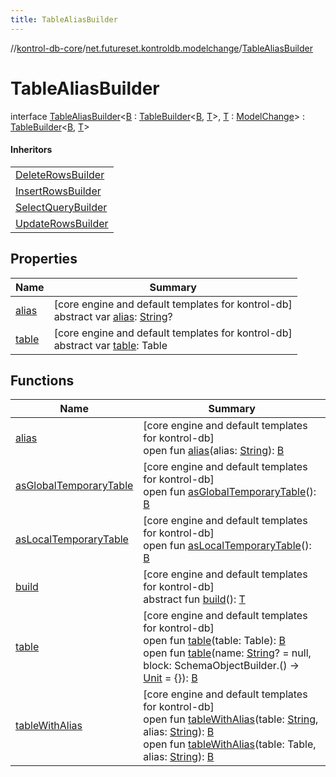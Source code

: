 ```yaml
---
title: TableAliasBuilder
---
```

//[kontrol-db-core](../../../index.html)/[net.futureset.kontroldb.modelchange](../index.html)/[TableAliasBuilder](index.html)



# TableAliasBuilder

interface [TableAliasBuilder](index.html)&lt;[B](index.html) : [TableBuilder](../-table-builder/index.html)&lt;[B](index.html), [T](index.html)&gt;, [T](index.html) : [ModelChange](../-model-change/index.html)&gt; : [TableBuilder](../-table-builder/index.html)&lt;[B](index.html), [T](index.html)&gt; 

#### Inheritors


| |
|---|
| [DeleteRowsBuilder](../-delete-rows/-delete-rows-builder/index.html) |
| [InsertRowsBuilder](../-insert-rows/-insert-rows-builder/index.html) |
| [SelectQueryBuilder](../-select-query/-select-query-builder/index.html) |
| [UpdateRowsBuilder](../-update-rows/-update-rows-builder/index.html) |


## Properties


| Name | Summary |
|---|---|
| [alias](alias.html) | [core engine and default templates for kontrol-db]<br>abstract var [alias](alias.html): [String](https://kotlinlang.org/api/latest/jvm/stdlib/kotlin/-string/index.html)? |
| [table](../-table-builder/table.html) | [core engine and default templates for kontrol-db]<br>abstract var [table](../-table-builder/table.html): Table |


## Functions


| Name | Summary |
|---|---|
| [alias](alias.html) | [core engine and default templates for kontrol-db]<br>open fun [alias](alias.html)(alias: [String](https://kotlinlang.org/api/latest/jvm/stdlib/kotlin/-string/index.html)): [B](index.html) |
| [asGlobalTemporaryTable](../-table-builder/as-global-temporary-table.html) | [core engine and default templates for kontrol-db]<br>open fun [asGlobalTemporaryTable](../-table-builder/as-global-temporary-table.html)(): [B](index.html) |
| [asLocalTemporaryTable](../-table-builder/as-local-temporary-table.html) | [core engine and default templates for kontrol-db]<br>open fun [asLocalTemporaryTable](../-table-builder/as-local-temporary-table.html)(): [B](index.html) |
| [build](../-table-builder/index.html#2028528719%2FFunctions%2F894165660) | [core engine and default templates for kontrol-db]<br>abstract fun [build](../-table-builder/index.html#2028528719%2FFunctions%2F894165660)(): [T](index.html) |
| [table](../-table-builder/table.html) | [core engine and default templates for kontrol-db]<br>open fun [table](../-table-builder/table.html)(table: Table): [B](index.html)<br>open fun [table](../-table-builder/table.html)(name: [String](https://kotlinlang.org/api/latest/jvm/stdlib/kotlin/-string/index.html)? = null, block: SchemaObjectBuilder.() -&gt; [Unit](https://kotlinlang.org/api/latest/jvm/stdlib/kotlin/-unit/index.html) = {}): [B](index.html) |
| [tableWithAlias](table-with-alias.html) | [core engine and default templates for kontrol-db]<br>open fun [tableWithAlias](table-with-alias.html)(table: [String](https://kotlinlang.org/api/latest/jvm/stdlib/kotlin/-string/index.html), alias: [String](https://kotlinlang.org/api/latest/jvm/stdlib/kotlin/-string/index.html)): [B](index.html)<br>open fun [tableWithAlias](table-with-alias.html)(table: Table, alias: [String](https://kotlinlang.org/api/latest/jvm/stdlib/kotlin/-string/index.html)): [B](index.html) |

